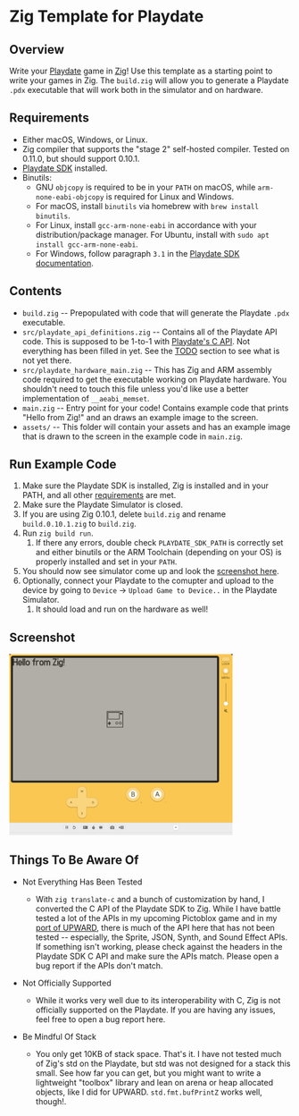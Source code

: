 # Zig Template for Playdate

## Overview
Write your [Playdate](https://play.date) game in [Zig](https://ziglang.org)!  Use this template as a starting point to write your games in Zig.  The `build.zig` will allow you to generate a Playdate `.pdx` executable that will work both in the simulator and on hardware.

##  <a name="Requirements"></a>Requirements
- Either macOS, Windows, or Linux.
- Zig compiler that supports the "stage 2" self-hosted compiler.  Tested on 0.11.0, but should support 0.10.1.
- [Playdate SDK](https://play.date/dev/) installed.
- Binutils:
    - GNU `objcopy` is required to be in your `PATH` on macOS, while `arm-none-eabi-objcopy` is required for Linux and Windows.
    - For macOS, install `binutils` via homebrew with `brew install binutils`.
    - For Linux, install `gcc-arm-none-eabi` in accordance with your distribution/package manager. For Ubuntu, install with `sudo apt install gcc-arm-none-eabi`.
    - For Windows, follow paragraph `3.1` in the [Playdate SDK documentation](https://sdk.play.date/1.12.3/Inside%20Playdate%20with%20C.html#_install_development_tools).

## Contents
- `build.zig` -- Prepopulated with code that will generate the Playdate `.pdx` executable.
- `src/playdate_api_definitions.zig` -- Contains all of the Playdate API code.  This is supposed to be 1-to-1 with [Playdate's C API](https://sdk.play.date/1.12.3/Inside%20Playdate%20with%20C.html).  Not everything has been filled in yet.  See the [TODO](#TODO) section to see what is not yet there.
- `src/playdate_hardware_main.zig` -- This has Zig and ARM assembly code required to get the executable working on Playdate hardware.  You shouldn't need to touch this file unless you'd like use a better implementation of `__aeabi_memset`.
- `main.zig` -- Entry point for your code!  Contains example code that prints "Hello from Zig!" and an draws an example image to the screen.
- `assets/` -- This folder will contain your assets and has an example image that is drawn to the screen in the example code in `main.zig`.

## Run Example Code
1. Make sure the Playdate SDK is installed, Zig is installed and in your PATH, and all other [requirements](#Requirements) are met.
1. Make sure the Playdate Simulator is closed.
1. If you are using Zig 0.10.1, delete `build.zig` and rename `build.0.10.1.zig` to `build.zig`.
1. Run `zig build run`.
    1. If there any errors, double check `PLAYDATE_SDK_PATH` is correctly set and either binutils or the ARM Toolchain (depending on your OS) is properly installed and set in your `PATH`.
1. You should now see simulator come up and look the [screenshot here](#Screenshot).
1. Optionally, connect your Playdate to the comupter and upload to the device by going to `Device` -> `Upload Game to Device..` in the Playdate Simulator.
    1. It should load and run on the hardware as well!


## <a name="Screenshot"></a>Screenshot
<img src="readme_res/screenshot.png" alt="isolated" width="400"/>

## Things To Be Aware Of
- Not Everything Has Been Tested
    - With `zig translate-c` and a bunch of customization by hand, I converted the C API of the Playdate SDK to Zig.  While I have battle tested a lot of the APIs in my upcoming Pictoblox game and in my [port of UPWARD](https://github.com/DanB91/Upward-for-Playdate), there is much of the API here that has not been tested -- especially, the Sprite, JSON, Synth, and Sound Effect APIs.  If something isn't working, please check against the headers in the Playdate SDK C API and make sure the APIs match. Please open a bug report if the APIs don't match.

- Not Officially Supported
    - While it works very well due to its interoperability with C, Zig is not officially supported on the Playdate.  If you are having any issues, feel free to open a bug report here.

- Be Mindful Of Stack
    - You only get 10KB of stack space. That's it. I have not tested much of Zig's std on the Playdate, but std was not designed for a stack this small. See how far you can get, but you might want to write a lightweight "toolbox" library and lean on arena or heap allocated objects, like I did for UPWARD.  `std.fmt.bufPrintZ` works well, though!.


